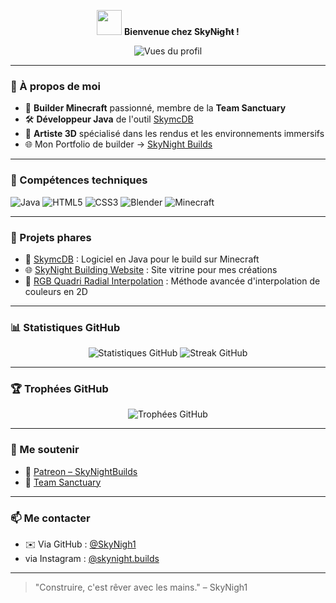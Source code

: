 <!-- Profil README pour SkyNigh1 -->

<p align="center">
  <img src="https://media.giphy.com/media/hvRJCLFzcasrR4ia7z/giphy.gif" width="40px"/> 
  <strong>Bienvenue chez SkɏNɨǥħŧ !</strong>
</p>


<p align="center">
  <img src="https://komarev.com/ghpvc/?username=SkyNigh1&label=Vues+du+profil&color=blueviolet&style=flat" alt="Vues du profil" />
</p>

---

### 👤 À propos de moi

- 🧱 **Builder Minecraft** passionné, membre de la **Team Sanctuary**
- 🛠️ **Développeur Java** de l'outil [SkymcDB](https://github.com/SkyNigh1/SkymcDB)
- 🎨 **Artiste 3D** spécialisé dans les rendus et les environnements immersifs
- 🌐 Mon Portfolio de builder -> [SkyNight Builds](https://skynightbuilds.com)

---

### 🧰 Compétences techniques

![Java](https://img.shields.io/badge/Java-ED8B00?style=for-the-badge&logo=java&logoColor=white)
![HTML5](https://img.shields.io/badge/HTML5-E34F26?style=for-the-badge&logo=html5&logoColor=white)
![CSS3](https://img.shields.io/badge/CSS3-1572B6?style=for-the-badge&logo=css3&logoColor=white)
![Blender](https://img.shields.io/badge/Blender-F5792A?style=for-the-badge&logo=blender&logoColor=white)
![Minecraft](https://img.shields.io/badge/Minecraft-62B47A?style=for-the-badge&logo=minecraft&logoColor=white)

---

### 📂 Projets phares

- 🔧 [SkymcDB](https://github.com/SkyNigh1/SkymcDB) : Logiciel en Java pour le build sur Minecraft
- 🌐 [SkyNight Building Website](https://github.com/SkyNigh1/SkyNight-Building-website) : Site vitrine pour mes créations
- 🎨 [RGB Quadri Radial Interpolation](https://github.com/SkyNigh1/RGB-Quadri-Radial-Interpolation) : Méthode avancée d'interpolation de couleurs en 2D

---

### 📊 Statistiques GitHub

<p align="center">
  <img src="https://github-readme-stats.vercel.app/api?username=SkyNigh1&show_icons=true&theme=radical" alt="Statistiques GitHub" />
  <img src="https://github-readme-streak-stats.herokuapp.com/?user=SkyNigh1&theme=radical" alt="Streak GitHub" />
</p>

---

### 🏆 Trophées GitHub

<p align="center">
  <img src="https://github-profile-trophy.vercel.app/?username=SkyNigh1&theme=radical&no-bg=true&no-frame=true" alt="Trophées GitHub" />
</p>

---

### 📣 Me soutenir

- 💖 [Patreon – SkyNightBuilds](https://patreon.com/SkyNightBuilds)
- 🤝 [Team Sanctuary](https://github.com/SkyNigh1)

---

### 📫 Me contacter

- ✉️ Via GitHub : [@SkyNigh1](https://github.com/SkyNigh1)
- via Instagram : [@skynight.builds](https://www.instagram.com/skynight.builds/)

---

> "Construire, c'est rêver avec les mains." – SkyNigh1
